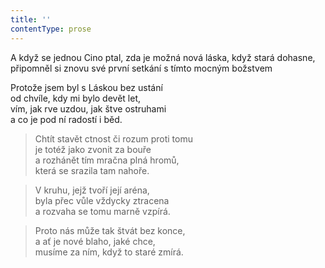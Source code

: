 ```yaml
---
title: ''
contentType: prose
---
```


A když se jednou Cino ptal, zda je možná nová láska, když stará dohasne, připomněl si znovu své první setkání s tímto mocným božstvem

Protože jsem byl s Láskou bez ustání  
od chvíle, kdy mi bylo devět let,  
vím, jak rve uzdou, jak štve ostruhami  
a co je pod ní radostí i běd.

> Chtít stavět ctnost či rozum proti tomu  
> je totéž jako zvonit za bouře  
> a rozhánět tím mračna plná hromů,  
> která se srazila tam nahoře.

> V kruhu, jejž tvoří její aréna,  
> byla přec vůle vždycky ztracena  
> a rozvaha se tomu marně vzpírá.

> Proto nás může tak štvát bez konce,  
> a ať je nové blaho, jaké chce,  
> musíme za ním, když to staré zmírá.
